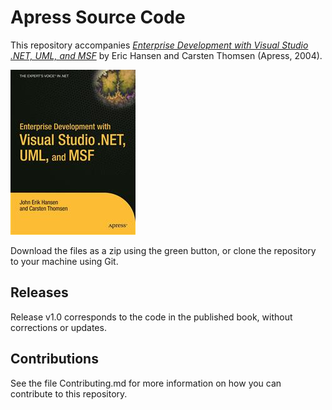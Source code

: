# Apress Source Code

This repository accompanies [*Enterprise Development with Visual Studio .NET, UML, and MSF*](http://www.apress.com/9781590590423) by Eric Hansen and Carsten Thomsen (Apress, 2004).

![Cover image](9781590590423.jpg)

Download the files as a zip using the green button, or clone the repository to your machine using Git.

## Releases

Release v1.0 corresponds to the code in the published book, without corrections or updates.

## Contributions

See the file Contributing.md for more information on how you can contribute to this repository.

